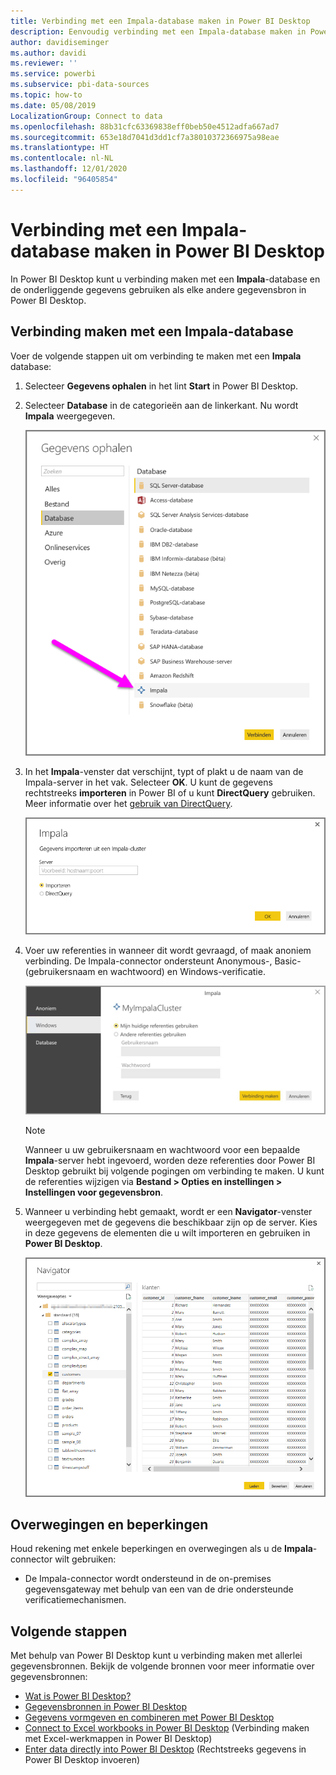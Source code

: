 ```yaml
---
title: Verbinding met een Impala-database maken in Power BI Desktop
description: Eenvoudig verbinding met een Impala-database maken in Power BI Desktop en deze gebruiken
author: davidiseminger
ms.author: davidi
ms.reviewer: ''
ms.service: powerbi
ms.subservice: pbi-data-sources
ms.topic: how-to
ms.date: 05/08/2019
LocalizationGroup: Connect to data
ms.openlocfilehash: 88b31cfc63369838eff0beb50e4512adfa667ad7
ms.sourcegitcommit: 653e18d7041d3dd1cf7a38010372366975a98eae
ms.translationtype: HT
ms.contentlocale: nl-NL
ms.lasthandoff: 12/01/2020
ms.locfileid: "96405854"
---
```

# <a name="connect-to-an-impala-database-in-power-bi-desktop"></a>Verbinding met een Impala-database maken in Power BI Desktop
In Power BI Desktop kunt u verbinding maken met een **Impala**-database en de onderliggende gegevens gebruiken als elke andere gegevensbron in Power BI Desktop.

## <a name="connect-to-an-impala-database"></a>Verbinding maken met een Impala-database
Voer de volgende stappen uit om verbinding te maken met een **Impala** database: 

1. Selecteer **Gegevens ophalen** in het lint **Start** in Power BI Desktop. 

2. Selecteer **Database** in de categorieën aan de linkerkant. Nu wordt **Impala** weergegeven.

    ![Gegevens ophalen](media/desktop-connect-impala/connect_impala_2.png)

3. In het **Impala**-venster dat verschijnt, typt of plakt u de naam van de Impala-server in het vak. Selecteer **OK**. U kunt de gegevens rechtstreeks **importeren** in Power BI of u kunt **DirectQuery** gebruiken. Meer informatie over het [gebruik van DirectQuery](desktop-use-directquery.md).

    ![Impala-venster](media/desktop-connect-impala/connect_impala_3a.png)

4. Voer uw referenties in wanneer dit wordt gevraagd, of maak anoniem verbinding. De Impala-connector ondersteunt Anonymous-, Basic- (gebruikersnaam en wachtwoord) en Windows-verificatie.

    ![Impala-connector](media/desktop-connect-impala/connect_impala_4.png)

    > [!NOTE]
    > Wanneer u uw gebruikersnaam en wachtwoord voor een bepaalde **Impala**-server hebt ingevoerd, worden deze referenties door Power BI Desktop gebruikt bij volgende pogingen om verbinding te maken. U kunt de referenties wijzigen via **Bestand > Opties en instellingen > Instellingen voor gegevensbron**.


5. Wanneer u verbinding hebt gemaakt, wordt er een **Navigator**-venster weergegeven met de gegevens die beschikbaar zijn op de server. Kies in deze gegevens de elementen die u wilt importeren en gebruiken in **Power BI Desktop**.

    ![Navigator-venster](media/desktop-connect-impala/connect_impala_5.png)

## <a name="considerations-and-limitations"></a>Overwegingen en beperkingen
Houd rekening met enkele beperkingen en overwegingen als u de **Impala**-connector wilt gebruiken:

* De Impala-connector wordt ondersteund in de on-premises gegevensgateway met behulp van een van de drie ondersteunde verificatiemechanismen.

## <a name="next-steps"></a>Volgende stappen
Met behulp van Power BI Desktop kunt u verbinding maken met allerlei gegevensbronnen. Bekijk de volgende bronnen voor meer informatie over gegevensbronnen:

* [Wat is Power BI Desktop?](../fundamentals/desktop-what-is-desktop.md)
* [Gegevensbronnen in Power BI Desktop](desktop-data-sources.md)
* [Gegevens vormgeven en combineren met Power BI Desktop](desktop-shape-and-combine-data.md)
* [Connect to Excel workbooks in Power BI Desktop](desktop-connect-excel.md) (Verbinding maken met Excel-werkmappen in Power BI Desktop)   
* [Enter data directly into Power BI Desktop](desktop-enter-data-directly-into-desktop.md) (Rechtstreeks gegevens in Power BI Desktop invoeren)   
